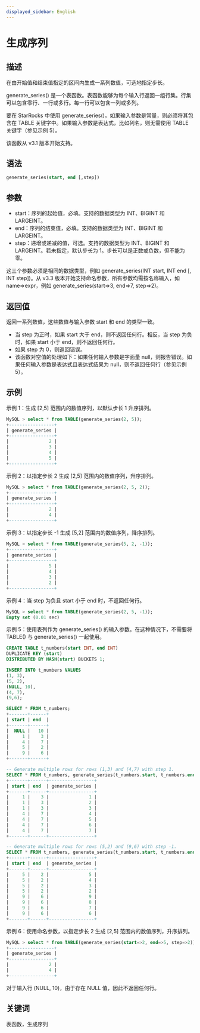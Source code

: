 ```yaml
---
displayed_sidebar: English
---
```


# 生成序列

## 描述

在由开始值和结束值指定的区间内生成一系列数值，可选地指定步长。

generate_series() 是一个表函数。表函数能够为每个输入行返回一组行集。行集可以包含零行、一行或多行。每一行可以包含一列或多列。

要在 StarRocks 中使用 generate_series()，如果输入参数是常量，则必须将其包含在 TABLE 关键字中。如果输入参数是表达式，比如列名，则无需使用 TABLE 关键字（参见示例 5）。

该函数从 v3.1 版本开始支持。

## 语法

```SQL
generate_series(start, end [,step])
```

## 参数

- start：序列的起始值，必填。支持的数据类型为 INT、BIGINT 和 LARGEINT。
- end：序列的结束值，必填。支持的数据类型为 INT、BIGINT 和 LARGEINT。
- step：递增或递减的值，可选。支持的数据类型为 INT、BIGINT 和 LARGEINT。若未指定，默认步长为 1。步长可以是正数或负数，但不能为零。

这三个参数必须是相同的数据类型，例如 generate_series(INT start, INT end [, INT step])。从 v3.3 版本开始支持命名参数，所有参数均需按名称输入，如 name=>expr，例如 generate_series(start=>3, end=>7, step=>2)。

## 返回值

返回一系列数值，这些数值与输入参数 start 和 end 的类型一致。

- 当 step 为正时，如果 start 大于 end，则不返回任何行。相反，当 step 为负时，如果 start 小于 end，则不返回任何行。
- 如果 step 为 0，则返回错误。
- 该函数对空值的处理如下：如果任何输入参数是字面量 null，则报告错误。如果任何输入参数是表达式且表达式结果为 null，则不返回任何行（参见示例 5）。

## 示例

示例 1：生成 [2,5] 范围内的数值序列，以默认步长 1 升序排列。

```SQL
MySQL > select * from TABLE(generate_series(2, 5));
+-----------------+
| generate_series |
+-----------------+
|               2 |
|               3 |
|               4 |
|               5 |
+-----------------+
```

示例 2：以指定步长 2 生成 [2,5] 范围内的数值序列，升序排列。

```SQL
MySQL > select * from TABLE(generate_series(2, 5, 2));
+-----------------+
| generate_series |
+-----------------+
|               2 |
|               4 |
+-----------------+
```

示例 3：以指定步长 -1 生成 [5,2] 范围内的数值序列，降序排列。

```SQL
MySQL > select * from TABLE(generate_series(5, 2, -1));
+-----------------+
| generate_series |
+-----------------+
|               5 |
|               4 |
|               3 |
|               2 |
+-----------------+
```

示例 4：当 step 为负且 start 小于 end 时，不返回任何行。

```SQL
MySQL > select * from TABLE(generate_series(2, 5, -1));
Empty set (0.01 sec)
```

示例 5：使用表列作为 generate_series() 的输入参数。在这种情况下，不需要将 TABLE() 与 generate_series() 一起使用。

```SQL
CREATE TABLE t_numbers(start INT, end INT)
DUPLICATE KEY (start)
DISTRIBUTED BY HASH(start) BUCKETS 1;

INSERT INTO t_numbers VALUES
(1, 3),
(5, 2),
(NULL, 10),
(4, 7),
(9,6);

SELECT * FROM t_numbers;
+-------+------+
| start | end  |
+-------+------+
|  NULL |   10 |
|     1 |    3 |
|     4 |    7 |
|     5 |    2 |
|     9 |    6 |
+-------+------+

-- Generate multiple rows for rows (1,3) and (4,7) with step 1.
SELECT * FROM t_numbers, generate_series(t_numbers.start, t_numbers.end);
+-------+------+-----------------+
| start | end  | generate_series |
+-------+------+-----------------+
|     1 |    3 |               1 |
|     1 |    3 |               2 |
|     1 |    3 |               3 |
|     4 |    7 |               4 |
|     4 |    7 |               5 |
|     4 |    7 |               6 |
|     4 |    7 |               7 |
+-------+------+-----------------+

-- Generate multiple rows for rows (5,2) and (9,6) with step -1.
SELECT * FROM t_numbers, generate_series(t_numbers.start, t_numbers.end, -1);
+-------+------+-----------------+
| start | end  | generate_series |
+-------+------+-----------------+
|     5 |    2 |               5 |
|     5 |    2 |               4 |
|     5 |    2 |               3 |
|     5 |    2 |               2 |
|     9 |    6 |               9 |
|     9 |    6 |               8 |
|     9 |    6 |               7 |
|     9 |    6 |               6 |
+-------+------+-----------------+
```
示例 6：使用命名参数，以指定步长 2 生成 [2,5] 范围内的数值序列，升序排列。

```SQL
MySQL > select * from TABLE(generate_series(start=>2, end=>5, step=>2));
+-----------------+
| generate_series |
+-----------------+
|               2 |
|               4 |
+-----------------+
```

对于输入行 (NULL, 10)，由于存在 NULL 值，因此不返回任何行。

## 关键词

表函数，生成序列

